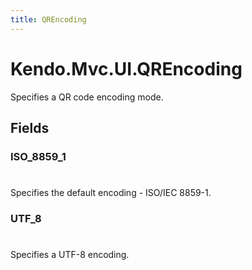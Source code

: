 ```yaml
---
title: QREncoding
---
```


# Kendo.Mvc.UI.QREncoding
Specifies a QR code encoding mode.


## Fields


### ISO_8859_1
#
Specifies the default encoding - ISO/IEC 8859-1.

### UTF_8
#
Specifies a UTF-8 encoding.




